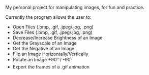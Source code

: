 My personal project for manipulating images, for fun and practice.

Currently the program allows the user to:

- Open Files (.bmp, .gif, .jpeg/.jpg, .png)
- Save Files (.bmp, .gif, .jpeg/.jpg, .png)
- Decrease/Increase Brightness of an Image
- Get the Grayscale of an Image
- Get the Negative of an Image
- Flip an Image Horizontally/Vertically
- Rotate an Image +90° / -90°
- Export the frames of a .gif animation